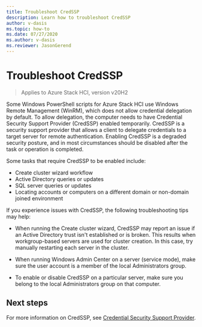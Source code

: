 ```yaml
---
title: Troubleshoot CredSSP
description: Learn how to troubleshoot CredSSP
author: v-dasis
ms.topic: how-to
ms.date: 07/27/2020
ms.author: v-dasis
ms.reviewer: JasonGerend
---
```


# Troubleshoot CredSSP

> Applies to Azure Stack HCI, version v20H2

Some Windows PowerShell scripts for Azure Stack HCI use Windows Remote Management (WinRM), which does not allow credential delegation by default. To allow delegation, the computer needs to have Credential Security Support Provider (CredSSP) enabled temporarily. CredSSP is a security support provider that allows a client to delegate credentials to a target server for remote authentication. Enabling CredSSP is a degraded security posture, and in most circumstances should be disabled after the task or operation is completed.

Some tasks that require CredSSP to be enabled include:

- Create cluster wizard workflow
- Active Directory queries or updates
- SQL server queries or updates
- Locating accounts or computers on a different domain or non-domain joined environment

If you experience issues with CredSSP, the following troubleshooting tips may help:

- When running the Create cluster wizard, CredSSP may report an issue if an Active Directory trust isn't established or is broken. This results when workgroup-based servers are used for cluster creation. In this case, try manually restarting each server in the cluster.

- When running Windows Admin Center on a server (service mode), make sure the user account is a member of the local Administrators group.

- To enable or disable CredSSP on a particular server, make sure you belong to the local Administrators group on that computer.

## Next steps

For more information on CredSSP, see [Credential Security Support Provider](https://docs.microsoft.com/windows/win32/secauthn/credential-security-support-provider).